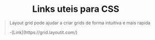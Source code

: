 <h1 align="center"> Links uteis para CSS </h1>

><p>Layout grid pode ajudar a criar grids de forma intuitiva e mais rapida</p>
> -[Link](https://grid.layoutit.com/)
